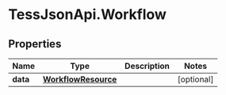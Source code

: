 # TessJsonApi.Workflow

## Properties
Name | Type | Description | Notes
------------ | ------------- | ------------- | -------------
**data** | [**WorkflowResource**](WorkflowResource.md) |  | [optional] 


